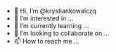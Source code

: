- 👋 Hi, I’m @krystiankowalczq
- 👀 I’m interested in ...
- 🌱 I’m currently learning ...
- 💞️ I’m looking to collaborate on ...
- 📫 How to reach me ...

<!---
krystiankowalczq/krystiankowalczq is a ✨ special ✨ repository because its `README.md` (this file) appears on your GitHub profile.
You can click the Preview link to take a look at your changes.
--->

